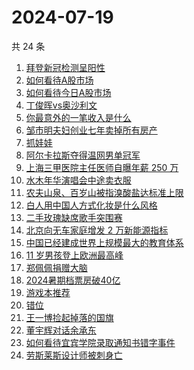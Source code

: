 # 2024-07-19

共 24 条

<!-- BEGIN -->
<!-- 最后更新时间 Fri Jul 19 2024 17:08:50 GMT+0800 (China Standard Time) -->

1. [拜登新冠检测呈阳性](https://www.zhihu.com/search?q=%E6%8B%9C%E7%99%BB%E6%96%B0%E5%86%A0%E6%A3%80%E6%B5%8B%E5%91%88%E9%98%B3%E6%80%A7)
1. [如何看待A股市场](https://www.zhihu.com/search?q=%E5%A6%82%E4%BD%95%E7%9C%8B%E5%BE%85A%E8%82%A1%E5%B8%82%E5%9C%BA)
1. [如何看待今日A股市场](https://www.zhihu.com/search?q=%E5%A6%82%E4%BD%95%E7%9C%8B%E5%BE%85%E4%BB%8A%E6%97%A5A%E8%82%A1%E5%B8%82%E5%9C%BA)
1. [丁俊晖vs奥沙利文](https://www.zhihu.com/search?q=%E4%B8%81%E4%BF%8A%E6%99%96vs%E5%A5%A5%E6%B2%99%E5%88%A9%E6%96%87)
1. [你最意外的一笔收入是什么](https://www.zhihu.com/search?q=%E4%BD%A0%E6%9C%80%E6%84%8F%E5%A4%96%E7%9A%84%E4%B8%80%E7%AC%94%E6%94%B6%E5%85%A5%E6%98%AF%E4%BB%80%E4%B9%88)
1. [邹市明夫妇创业七年卖掉所有房产](https://www.zhihu.com/search?q=%E9%82%B9%E5%B8%82%E6%98%8E%E5%A4%AB%E5%A6%87%E5%88%9B%E4%B8%9A%E4%B8%83%E5%B9%B4%E5%8D%96%E6%8E%89%E6%89%80%E6%9C%89%E6%88%BF%E4%BA%A7)
1. [抓娃娃](https://www.zhihu.com/search?q=%E6%8A%93%E5%A8%83%E5%A8%83)
1. [阿尔卡拉斯夺得温网男单冠军](https://www.zhihu.com/search?q=%E9%98%BF%E5%B0%94%E5%8D%A1%E6%8B%89%E6%96%AF%E5%A4%BA%E5%BE%97%E6%B8%A9%E7%BD%91%E7%94%B7%E5%8D%95%E5%86%A0%E5%86%9B)
1. [上海三甲医院主任医师自曝年薪 250 万](https://www.zhihu.com/search?q=%E4%B8%8A%E6%B5%B7%E4%B8%89%E7%94%B2%E5%8C%BB%E9%99%A2%E4%B8%BB%E4%BB%BB%E5%8C%BB%E5%B8%88%E8%87%AA%E6%9B%9D%E5%B9%B4%E8%96%AA%20250%20%E4%B8%87)
1. [水木年华演唱会中途卖衣服](https://www.zhihu.com/search?q=%E6%B0%B4%E6%9C%A8%E5%B9%B4%E5%8D%8E%E6%BC%94%E5%94%B1%E4%BC%9A%E4%B8%AD%E9%80%94%E5%8D%96%E8%A1%A3%E6%9C%8D)
1. [农夫山泉、百岁山被指溴酸盐达标准上限](https://www.zhihu.com/search?q=%E5%86%9C%E5%A4%AB%E5%B1%B1%E6%B3%89%E3%80%81%E7%99%BE%E5%B2%81%E5%B1%B1%E8%A2%AB%E6%8C%87%E6%BA%B4%E9%85%B8%E7%9B%90%E8%BE%BE%E6%A0%87%E5%87%86%E4%B8%8A%E9%99%90)
1. [白人用中国人方式化妆是什么风格](https://www.zhihu.com/search?q=%E7%99%BD%E4%BA%BA%E7%94%A8%E4%B8%AD%E5%9B%BD%E4%BA%BA%E6%96%B9%E5%BC%8F%E5%8C%96%E5%A6%86%E6%98%AF%E4%BB%80%E4%B9%88%E9%A3%8E%E6%A0%BC)
1. [二手玫瑰缺席歌手突围赛](https://www.zhihu.com/search?q=%E4%BA%8C%E6%89%8B%E7%8E%AB%E7%91%B0%E7%BC%BA%E5%B8%AD%E6%AD%8C%E6%89%8B%E7%AA%81%E5%9B%B4%E8%B5%9B)
1. [北京向无车家庭增发 2 万新能源指标](https://www.zhihu.com/search?q=%E5%8C%97%E4%BA%AC%E5%90%91%E6%97%A0%E8%BD%A6%E5%AE%B6%E5%BA%AD%E5%A2%9E%E5%8F%91%202%20%E4%B8%87%E6%96%B0%E8%83%BD%E6%BA%90%E6%8C%87%E6%A0%87)
1. [中国已经建成世界上规模最大的教育体系](https://www.zhihu.com/search?q=%E4%B8%AD%E5%9B%BD%E5%B7%B2%E7%BB%8F%E5%BB%BA%E6%88%90%E4%B8%96%E7%95%8C%E4%B8%8A%E8%A7%84%E6%A8%A1%E6%9C%80%E5%A4%A7%E7%9A%84%E6%95%99%E8%82%B2%E4%BD%93%E7%B3%BB)
1. [11 岁男孩登上欧洲最高峰](https://www.zhihu.com/search?q=11%20%E5%B2%81%E7%94%B7%E5%AD%A9%E7%99%BB%E4%B8%8A%E6%AC%A7%E6%B4%B2%E6%9C%80%E9%AB%98%E5%B3%B0)
1. [郑佩佩捐赠大脑](https://www.zhihu.com/search?q=%E9%83%91%E4%BD%A9%E4%BD%A9%E6%8D%90%E8%B5%A0%E5%A4%A7%E8%84%91)
1. [2024暑期档票房破40亿](https://www.zhihu.com/search?q=2024%E6%9A%91%E6%9C%9F%E6%A1%A3%E7%A5%A8%E6%88%BF%E7%A0%B440%E4%BA%BF)
1. [游戏本推荐](https://www.zhihu.com/search?q=%E6%B8%B8%E6%88%8F%E6%9C%AC%E6%8E%A8%E8%8D%90)
1. [错位](https://www.zhihu.com/search?q=%E9%94%99%E4%BD%8D)
1. [王一博捡起掉落的国旗](https://www.zhihu.com/search?q=%E7%8E%8B%E4%B8%80%E5%8D%9A%E6%8D%A1%E8%B5%B7%E6%8E%89%E8%90%BD%E7%9A%84%E5%9B%BD%E6%97%97)
1. [董宇辉对话余承东](https://www.zhihu.com/search?q=%E8%91%A3%E5%AE%87%E8%BE%89%E5%AF%B9%E8%AF%9D%E4%BD%99%E6%89%BF%E4%B8%9C)
1. [如何看待宜宾学院录取通知书错字事件](https://www.zhihu.com/search?q=%E5%A6%82%E4%BD%95%E7%9C%8B%E5%BE%85%E5%AE%9C%E5%AE%BE%E5%AD%A6%E9%99%A2%E5%BD%95%E5%8F%96%E9%80%9A%E7%9F%A5%E4%B9%A6%E9%94%99%E5%AD%97%E4%BA%8B%E4%BB%B6)
1. [劳斯莱斯设计师被刺身亡](https://www.zhihu.com/search?q=%E5%8A%B3%E6%96%AF%E8%8E%B1%E6%96%AF%E8%AE%BE%E8%AE%A1%E5%B8%88%E8%A2%AB%E5%88%BA%E8%BA%AB%E4%BA%A1)

<!-- END -->
